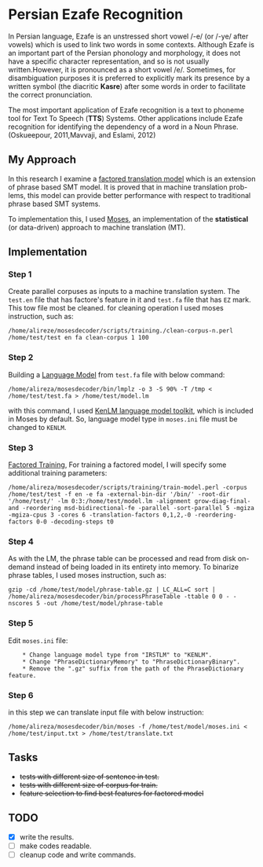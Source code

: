 # Persian Ezafe Recognition

In  Persian  language,  Ezafe  is  an  unstressed short vowel /-e/ (or /-ye/ after vowels) which is used  to  link  two  words  in  some  contexts. Although  Ezafe  is  an  important  part  of  the Persian  phonology  and  morphology,  it  does  not have a specific character representation, and so is not usually written.However, it is pronounced as a short vowel /e/. Sometimes, for disambiguation purposes  it  is  preferred  to  explicitly  mark  its presence by a written symbol (the diacritic __Kasre__) after some words in order to facilitate the correct pronunciation. 

The  most  important  application  of  Ezafe recognition is a text to phoneme tool for Text To Speech  (__TTS__)  Systems.  Other  applications include  Ezafe  recognition  for  identifying  the dependency  of  a  word  in  a  Noun  Phrase. (Oskueepour, 2011,Mavvaji, and Eslami, 2012)

## My Approach

In this research I examine a [factored translation model](http://www.statmt.org/moses/?n=Moses.CodeGuideFactors) which is an extension of phrase based SMT model. It is proved that in machine translation prob-lems, this model can provide better performance with respect to traditional phrase based SMT systems.

To implementation this, I used [Moses](http://www.statmt.org/moses/?n=Moses.Overview), an implementation of the __statistical__ (or data-driven) approach to machine translation (MT).

## Implementation

### Step 1
Create parallel corpuses as inputs to a machine translation system. The `test.en` file that has factore's feature in it and `test.fa` file that has `EZ` mark. This tow file most be cleaned. for cleaning operation I used moses instruction, such as: 

```
/home/alireze/mosesdecoder/scripts/training./clean-corpus-n.perl /home/test/test en fa clean-corpus 1 100 
```

### Step 2
Building a [Language Model](http://www.statmt.org/moses/?n=FactoredTraining.BuildingLanguageModel) from `test.fa` file with below command:

```
/home/alireza/mosesdecoder/bin/lmplz -o 3 -S 90% -T /tmp < /home/test/test.fa > /home/test/model.lm 
```

with this command, I used [KenLM language model toolkit](http://kheafield.com/code/kenlm/), which is included in Moses by default. So, language model type in `moses.ini` file must be changed to `KENLM`.

### Step 3
[Factored Training](http://www.statmt.org/moses/?n=FactoredTraining.FactoredTraining), For training a factored model, I will specify some additional training parameters:

```
/home/alireza/mosesdecoder/scripts/training/train-model.perl -corpus /home/test/test -f en -e fa -external-bin-dir '/bin/' -root-dir '/home/test/' -lm 0:3:/home/test/model.lm -alignment grow-diag-final-and -reordering msd-bidirectional-fe -parallel -sort-parallel 5 -mgiza -mgiza-cpus 3 -cores 6 -translation-factors 0,1,2,-0 -reordering-factors 0-0 -decoding-steps t0
```

### Step 4

As with the LM, the phrase table can be processed and read from disk on-demand instead of being loaded in its entirety into memory. To binarize phrase tables, I used moses instruction, such as:

```
gzip -cd /home/test/model/phrase-table.gz | LC_ALL=C sort | /home/alireza/mosesdecoder/bin/processPhraseTable -ttable 0 0 - -nscores 5 -out /home/test/model/phrase-table
```

### Step 5 

Edit `moses.ini` file:

```
	* Change language model type from "IRSTLM" to "KENLM".
	* Change "PhraseDictionaryMemory" to "PhraseDictionaryBinary".
	* Remove the ".gz" suffix from the path of the PhraseDictionary feature.
```

### Step 6

in this step we can translate input file with below instruction: 

```
/home/alireza/mosesdecoder/bin/moses -f /home/test/model/moses.ini < /home/test/input.txt > /home/test/translate.txt
``` 

## Tasks

* ~~tests with different size of sentence in test.~~
* ~~tests with different size of corpus for train.~~
* ~~feature selection to find best features for factored model~~

## TODO

* [X] write the results. 
* [ ] make codes readable.
* [ ] cleanup code and write commands.
